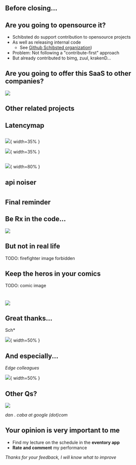 # 

## Before closing...

## Are you going to opensource it?

* Schibsted do support contribution to opensource projects
* As well as releasing internal code
    * See [Github Schibsted organization](https://github.com/schibsted))
* Problem: Not following a "contribute-first" approach
* But already contributed to bimg, zuul, krakenD...
 
## Are you going to offer this SaaS to other companies?

![](no.gif)

## Other related projects

## Latencymap
   
##
![](tcpgoonwhite.jpg){ width=35% }

![](coollogo.png){ width=35% }

##
![](TCP+backlog+queues.jpg){ width=80% }


## api noiser

#

## Final reminder

## Be Rx in the code...

![](rxCode.gif)

## But not in real life

TODO: firefighter image forbidden

## Keep the heros in your comics

TODO: comic image

#

## 
![](golumending.gif)

## Great thanks...
Sch*

![](schCollab.png){ width=50% }

## And especially...
*Edge colleagues*

![](edgeColleagues.jpg){ width=50% }

## Other Qs?

![](askUs.gif)

*dan . caba at google (dot)com*

## Your opinion is very important to me

* Find my lecture on the schedule in the **eventory app**
* **Rate and comment** my performance

*Thanks for your feedback, I will know what to improve*

